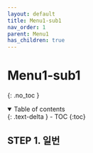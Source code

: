 ```yaml
---
layout: default
title: Menu1-sub1
nav_order: 1
parent: Menu1
has_children: true
---
```


# Menu1-sub1
{: .no_toc }

<details open markdown="block">
  <summary>
    Table of contents
  </summary>
  {: .text-delta }
- TOC
{:toc}
</details>
<!------------------------------------ STEP ------------------------------------>

## STEP 1. 일번